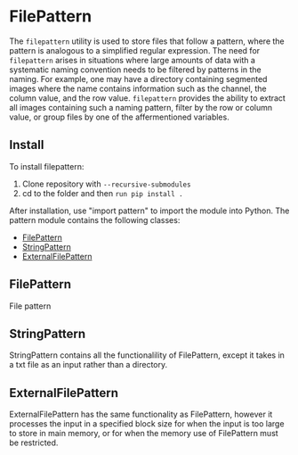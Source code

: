 # FilePattern
The ``filepattern`` utility is used to store files that follow a pattern, where the pattern is analogous to a simplified regular expression. The need for 
``filepattern`` arises in situations where large amounts of data with a systematic naming convention needs to be filtered by patterns in the naming. For example, one may have
a directory containing segmented images where the name contains information such as the channel, the column value, and the row value. ``filepattern`` provides the ability to 
extract all images containing such a naming pattern, filter by the row or column value, or group files by one of the affermentioned variables. 

## Install
To install filepattern:

1. Clone repository with ```--recursive-submodules```
2. cd to the folder and then ```run pip install .```
  
After installation, use "import pattern" to import the module into Python. The pattern module contains the following classes: 
* [FilePattern](#FilePattern)
* [StringPattern](#StringPattern)
* [ExternalFilePattern](#ExternalFilePattern)


## FilePattern
File pattern
  
## StringPattern
StringPattern contains all the functionalility of FilePattern, except it takes in a txt file as an input rather than a directory.
  
## ExternalFilePattern
ExternalFilePattern has the same functionality as FilePattern, however it processes the input in a specified block size for when the input is too large to store in main memory, or for when the memory use of FilePattern must be restricted.
